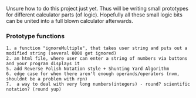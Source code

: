 Unsure how to do this project just yet.
Thus will be writing small prototypes for different calculator parts (of logic).
Hopefully all these small logic bits can be united into a full blown calculator afterwards.

### Prototype functions
    1. a function "ignoreMultiple", that takes user string and puts out a modified string (several 0000 get ignored)
    2. an html file, where user can enter a string of numbers via buttons and your program displays it
    5. add Reverse Polish Notation style + Shunting Yard Algorithm
    6. edge case for when there aren't enough operands/operators (nvm, shouldnt be a problem with rpn)
    7.  a way to deal with very long numbers(integers) - round? scientific notation? (round yup)
